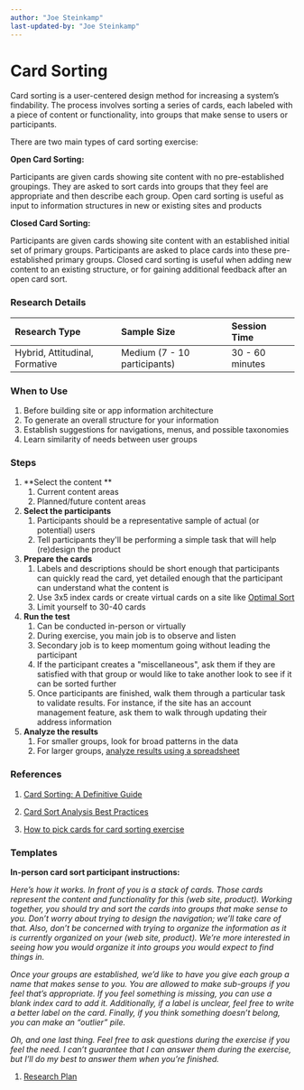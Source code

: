 ```yaml
---
author: "Joe Steinkamp"
last-updated-by: "Joe Steinkamp"
---
```


# Card Sorting

Card sorting is a user-centered design method for increasing a system’s findability. The process involves sorting a series of cards, each labeled with a piece of content or functionality, into groups that make sense to users or participants.

There are two main types of card sorting exercise:

**Open Card Sorting:**

Participants are given cards showing site content with no pre-established groupings. They are asked to sort cards into groups that they feel are appropriate and then describe each group. Open card sorting is useful as input to information structures in new or existing sites and products

**Closed Card Sorting:**

Participants are given cards showing site content with an established initial set of primary groups. Participants are asked to place cards into these pre-established primary groups. Closed card sorting is useful when adding new content to an existing structure, or for gaining additional feedback after an open card sort.

### Research Details

| Research Type | Sample Size | Session Time |
| :--- | :--- | :--- |
| Hybrid, Attitudinal, Formative | Medium \(7 - 10 participants\) | 30 - 60 minutes |

### When to Use

1. Before building site or app information architecture 
2. To generate an overall structure for your information
3. Establish suggestions for navigations, menus, and possible taxonomies 
4. Learn similarity of needs between user groups

### Steps

1. **Select the content  **
   1. Current content areas  
   2. Planned/future content areas
2. **Select the participants**
   1. Participants should be a representative sample of actual \(or potential\) users
   2. Tell participants they'll be performing a simple task that will help \(re\)design the product
3. **Prepare the cards**
   1. Labels and descriptions should be short enough that participants can quickly read the card, yet detailed enough that the participant can understand what the content is
   2. Use 3x5 index cards or create virtual cards on a site like [Optimal Sort](https://www.optimalworkshop.com/optimalsort)
   3. Limit yourself to 30-40 cards
4. **Run the test**
   1. Can be conducted in-person or virtually
   2. During exercise, you main job is to observe and listen
   3. Secondary job is to keep momentum going without leading the participant
   4. If the participant creates a "miscellaneous", ask them if they are satisfied with that group or would like to take another look to see if it can be sorted further
   5. Once participants are finished, walk them through a particular task to validate results. For instance, if the site has an account management feature, ask them to walk through updating their address information
5. **Analyze the results**
   1. For smaller groups, look for broad patterns in the data
   2. For larger groups, [analyze results using a spreadsheet](http://boxesandarrows.com/analyzing-card-sort-results-with-a-spreadsheet-template/)

### References

1. [Card Sorting: A Definitive Guide](http://boxesandarrows.com/card-sorting-a-definitive-guide/)

2. [Card Sort Analysis Best Practices](https://drive.google.com/file/d/0B4QJdUor72QzNTJhUjlHbE9wMWM/view)

3. [How to pick cards for card sorting exercise](https://blog.optimalworkshop.com/how-to-pick-cards-for-card-sorting)

### Templates

**In-person card sort participant instructions:**

_Here’s how it works. In front of you is a stack of cards. Those cards represent the content and functionality for this \(web site, product\). Working together, you should try and sort the cards into groups that make sense to you. Don’t worry about trying to design the navigation; we’ll take care of that. Also, don’t be concerned with trying to organize the information as it is currently organized on your \(web site, product\). We’re more interested in seeing how you would organize it into groups you would expect to find things in._

_Once your groups are established, we’d like to have you give each group a name that makes sense to you. You are allowed to make sub-groups if you feel that’s appropriate. If you feel something is missing, you can use a blank index card to add it. Additionally, if a label is unclear, feel free to write a better label on the card. Finally, if you think something doesn’t belong, you can make an “outlier” pile._

_Oh, and one last thing. Feel free to ask questions during the exercise if you feel the need. I can’t guarantee that I can answer them during the exercise, but I’ll do my best to answer them when you’re finished._

1. [Research Plan](https://docs.google.com/document/d/1TywGTy_TSPHyq1-8bX5Ackz1cEGPdM1HbO2CM72CxO0/edit?usp=sharing)



